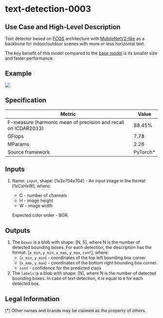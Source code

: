 # text-detection-0003

## Use Case and High-Level Description

Text detector based on [FCOS](https://arxiv.org/abs/1904.01355) architecture with [MobileNetV2-like](https://arxiv.org/abs/1801.04381) as a backbone for indoor/outdoor scenes with more or less horizontal text.

The key benefit of this model compared to the [base model](../../text-detection-0003/description/text-detection-0003.md) is its smaller size and faster performance.
## Example

![](./horizontal-text-detection-0001.png)

## Specification

| Metric                                                        | Value                   |
|---------------------------------------------------------------|-------------------------|
| F-measure (harmonic mean of precision and recall on ICDAR2013)| 88.45%                 |
| GFlops                                                        | 7.78                  |
| MParams                                                       | 2.26                   |
| Source framework                                              | PyTorch\*              |


## Inputs

1. Name: `input`, shape: [1x3x704x704] - An input image in the format [1xCxHxW],
   where:

    - C - number of channels
    - H - image height
    - W - image width

   Expected color order - BGR.

## Outputs

1. The `boxes` is a blob with shape: [N, 5], where N is the number of detected
   bounding boxes. For each detection, the description has the format:
   [`x_min`, `y_min`, `x_max`, `y_max`, `conf`],
   where:
    - (`x_min`, `y_min`) - coordinates of the top left bounding box corner
    - (`x_max`, `y_max`) - coordinates of the bottom right bounding box corner.
    - `conf` - confidence for the predicted class
2. The `labels` is a blob with shape: [N], where N is the number of detected
   bounding boxes. In case of text detection, it is equal to `0` for each detected box.


## Legal Information
[*] Other names and brands may be claimed as the property of others.
